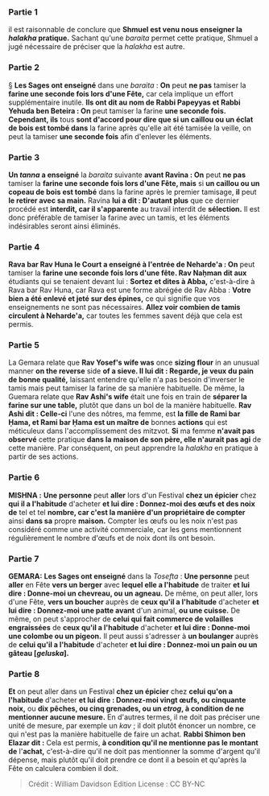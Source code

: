 
### Partie 1
il est raisonnable de conclure que <b>Shmuel est venu nous enseigner la <i>halakha</i> pratique.</b> Sachant qu'une <i>baraita</i> permet cette pratique, Shmuel a jugé nécessaire de préciser que la <i>halakha</i> est autre.

### Partie 2
§ <b>Les Sages ont enseigné</b> dans une <i>baraita</i> : <b>On</b> peut <b>ne pas</b> tamiser la <b>farine une seconde fois lors d'une Fête,</b> car cela implique un effort supplémentaire inutile. <b>Ils ont dit au nom de Rabbi Papeyyas et Rabbi Yehuda ben Beteira : On</b> peut tamiser la farine <b>une seconde fois. Cependant, ils</b> tous <b>sont d'accord pour dire que si un caillou ou un éclat de bois est tombé dans</b> la farine après qu'elle ait été tamisée la veille, on peut la tamiser <b>une seconde fois</b> afin d'enlever les éléments.

### Partie 3
<b>Un <i>tanna</i> a enseigné</b> la <i>baraita</i> suivante <b>avant Ravina : On</b> peut <b>ne pas</b> tamiser la <b>farine une seconde fois lors d'une Fête, mais</b> si <b>un caillou ou un copeau de bois est tombé</b> dans la farine après le premier tamisage, <b>il</b> peut <b>le retirer avec sa main.</b> Ravina <b>lui a dit : D'autant plus</b> que ce dernier procédé est <b>interdit, car il s'apparente</b> au travail interdit de <b>sélection.</b> Il est donc préférable de tamiser la farine avec un tamis, et les éléments indésirables seront ainsi éliminés.

### Partie 4
<b>Rava bar Rav Huna le Court a enseigné à l'entrée de Neharde'a : On</b> peut tamiser la <b>farine une seconde fois lors d'une fête. Rav Naḥman dit aux</b> étudiants qui se tenaient devant lui : <b>Sortez et dites à Abba,</b> c'est-à-dire à Rava bar Rav Huna, car Rava est une forme abrégée de Rav Abba : <b>Votre bien a été enlevé et jeté sur des épines,</b> ce qui signifie que vos enseignements ne sont pas nécessaires. <b>Allez voir combien de tamis circulent à Neharde'a,</b> car toutes les femmes savent déjà que cela est permis.

### Partie 5
La Gemara relate que <b>Rav Yosef's wife was</b> once <b>sizing flour</b> in an unusual manner <b>on the reverse</b> side <b>of a sieve. Il lui dit : Regarde, je veux du pain de bonne qualité,</b> laissant entendre qu'elle n'a pas besoin d'inverser le tamis mais peut tamiser la farine de sa manière habituelle. De même, la Guemara relate que <b>Rav Ashi's wife</b> était une fois en train de <b>séparer la farine sur une table,</b> plutôt que dans un bol de la manière habituelle. <b>Rav Ashi dit : Celle-ci</b> l'une des nôtres,</b> ma femme, est <b>la fille de Rami bar Ḥama, et Rami bar Ḥama est un maître de</b> bonnes <b>actions</b> qui est méticuleux dans l'accomplissement des mitzvot. <b>Si</b> ma femme <b>n'avait pas observé</b> cette pratique <b>dans la maison de son père, elle n'aurait pas agi</b> de cette manière. Par conséquent, on peut apprendre la <i>halakha</i> en pratique à partir de ses actions.

### Partie 6
<strong>MISHNA :</strong> <b>Une personne</b> peut <b>aller</b> lors d'un Festival <b>chez un épicier</b> chez <b>qui il a l'habitude</b> d'acheter <b>et lui dire : Donnez-moi des œufs et des noix de</b> tel et tel <b>nombre, car c'est la manière d'un propriétaire de compter</b> ainsi <b>dans sa</b> propre <b>maison.</b> Compter les œufs ou les noix n'est pas considéré comme une activité commerciale, car les gens mentionnent régulièrement le nombre d'œufs et de noix dont ils ont besoin.

### Partie 7
<strong>GEMARA:</strong> <b>Les Sages ont enseigné</b> dans la <i>Tosefta</i> : <b>Une personne</b> peut <b>aller</b> en Fête <b>vers un berger</b> avec <b>lequel elle a l'habitude</b> de traiter <b>et lui dire : Donne-moi un chevreau, ou un agneau.</b> De même, on peut aller, lors d'une Fête, <b>vers un boucher</b> auprès de <b>ceux qu'il a l'habitude</b> d'acheter <b>et lui dire : Donnez-moi une patte avant</b> d'un animal, <b>ou une cuisse.</b> De même, on peut s'approcher de <b>celui qui fait commerce de volailles engraissées</b> de <b>ceux qu'il a l'habitude</b> d'acheter <b>et lui dire : Donne-moi une colombe ou un pigeon.</b> Il peut aussi s'adresser à <b>un boulanger</b> auprès de <b>celui qu'il a l'habitude</b> d'acheter <b>et lui dire : Donnez-moi un pain ou un gâteau [<i>geluska</i>].</b>

### Partie 8
<b>Et</b> on peut aller dans un Festival <b>chez un épicier</b> chez <b>celui qu'on a l'habitude</b> d'acheter <b>et lui dire : Donnez-moi vingt œufs, ou cinquante noix,</b> ou <b>dix pêches, ou cinq grenades, ou un <i>etrog</i>, à condition de ne mentionner aucune mesure.</b> En d'autres termes, il ne doit pas préciser une unité de mesure, par exemple un <i>kav</i> ; il doit plutôt énoncer un nombre, ce qui n'est pas la manière habituelle de faire un achat. <b>Rabbi Shimon ben Elazar dit :</b> Cela est permis, <b>à condition qu'il ne mentionne pas le montant de</b> l'<b>achat,</b> c'est-à-dire qu'il ne doit pas mentionner la somme d'argent qu'il dépense, mais plutôt qu'il doit prendre ce dont il a besoin et qu'après la Fête on calculera combien il doit.

>Crédit : William Davidson Edition
>License : CC BY-NC